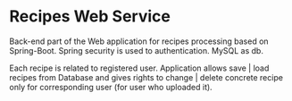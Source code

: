 # Recipes Web Service

Back-end part of the Web application for recipes processing based on Spring-Boot. Spring security is used to authentication. MySQL as db. 

Each recipe is related to registered user. Application allows save | load recipes from Database and gives rights to change | delete concrete recipe only for corresponding user (for user who uploaded it).

